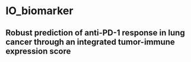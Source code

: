 # IO_biomarker

## Robust prediction of anti-PD-1 response in lung cancer through an integrated tumor-immune expression score
